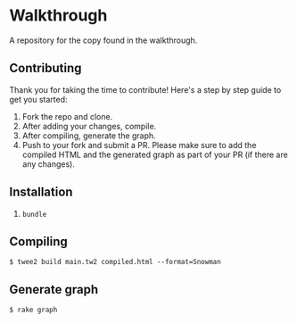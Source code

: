 # Walkthrough

A repository for the copy found in the walkthrough.

## Contributing

Thank you for taking the time to contribute! Here's a step by step guide
to get you started:

1. Fork the repo and clone.
2. After adding your changes, compile.
3. After compiling, generate the graph.
4. Push to your fork and submit a PR. Please make sure to add the compiled HTML
and the generated graph as part of your PR (if there are any changes).

## Installation

1. `bundle`

## Compiling

```
$ twee2 build main.tw2 compiled.html --format=Snowman
```

## Generate graph

```
$ rake graph
```
